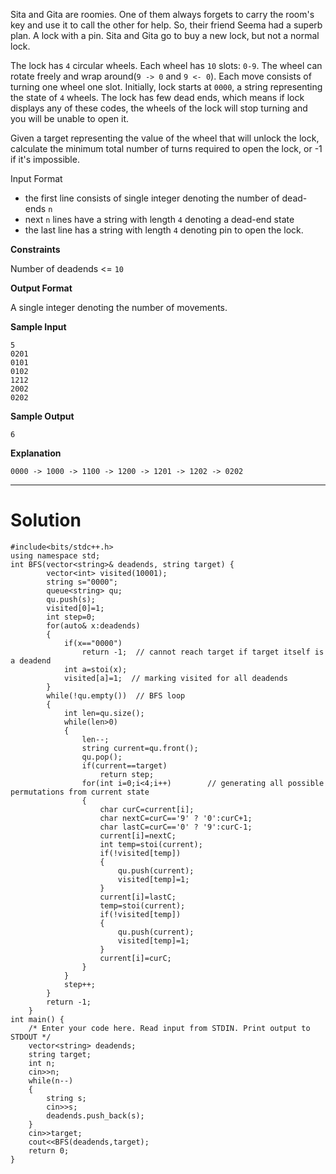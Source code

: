 Sita and Gita are roomies. One of them always forgets to carry the room's key and use it to call the other for help. So, their friend Seema had a superb plan. A lock with a pin. Sita and Gita go to buy a new lock, but not a normal lock.

The lock has `4` circular wheels. Each wheel has `10` slots: `0-9`. The wheel can rotate freely and wrap around(`9 -> 0` and `9 <- 0`). Each move consists of turning one wheel one slot. Initially, lock starts at `0000`, a string representing the state of `4` wheels. The lock has few dead ends, which means if lock displays any of these codes, the wheels of the lock will stop turning and you will be unable to open it.

Given a target representing the value of the wheel that will unlock the lock, calculate the minimum total number of turns required to open the lock, or -1 if it's impossible.

Input Format

 - the first line consists of single integer denoting the number of dead-ends `n`
 - next `n` lines have a string with length `4` denoting a dead-end state
 - the last line has a string with length `4` denoting pin to open the lock.

**Constraints**

Number of deadends <= `10`

**Output Format**

A single integer denoting the number of movements.

**Sample Input**

```
5
0201
0101
0102
1212
2002
0202
```

**Sample Output**

```
6
```

**Explanation**

```
0000 -> 1000 -> 1100 -> 1200 -> 1201 -> 1202 -> 0202
```

---

# Solution

```
#include<bits/stdc++.h>
using namespace std;
int BFS(vector<string>& deadends, string target) {
        vector<int> visited(10001);
        string s="0000";
        queue<string> qu;
        qu.push(s);
        visited[0]=1;
        int step=0;
        for(auto& x:deadends)
        {
            if(x=="0000")
                return -1;  // cannot reach target if target itself is a deadend
            int a=stoi(x);
            visited[a]=1;  // marking visited for all deadends
        }
        while(!qu.empty())  // BFS loop
        {
            int len=qu.size();
            while(len>0)
            {
                len--;
                string current=qu.front();
                qu.pop();
                if(current==target)
                    return step;
                for(int i=0;i<4;i++)        // generating all possible permutations from current state
                {
                    char curC=current[i];
                    char nextC=curC=='9' ? '0':curC+1;
                    char lastC=curC=='0' ? '9':curC-1;
                    current[i]=nextC;
                    int temp=stoi(current);
                    if(!visited[temp])
                    {
                        qu.push(current);
                        visited[temp]=1;
                    }
                    current[i]=lastC;
                    temp=stoi(current);
                    if(!visited[temp])
                    {
                        qu.push(current);
                        visited[temp]=1;
                    }
                    current[i]=curC;
                }
            }
            step++;
        }
        return -1;
    }
int main() {
    /* Enter your code here. Read input from STDIN. Print output to STDOUT */  
    vector<string> deadends;
    string target;
    int n;
    cin>>n;
    while(n--)
    {
        string s;
        cin>>s;
        deadends.push_back(s);
    }
    cin>>target;
    cout<<BFS(deadends,target);
    return 0;
}
```
